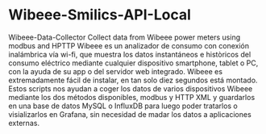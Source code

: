 # Wibeee-Smilics-API-Local
Wibeee-Data-Collector Collect data from Wibeee power meters using modbus and HPTTP  Wibeee es un analizador de consumo con conexión inalámbrica vía wi-fi, que muestra los datos instantáneos e històricos del consumo eléctrico mediante cualquier dispositivo smartphone, tablet o PC, con la ayuda de su app o del servidor web integrado.    Wibeee es extremadamente fácil de instalar, en tan solo diez segundos está montado.    Estos scripts nos ayudan a coger los datos de varios dispositivos Wibeee mediante los dos métodos disponibles, modbus y HTTP XML y guardarlos en una base de datos MySQL o InfluxDB para luego poder tratarlos o visializarlos en Grafana, sin necesidad de madar los datos a aplicaciones externas.
